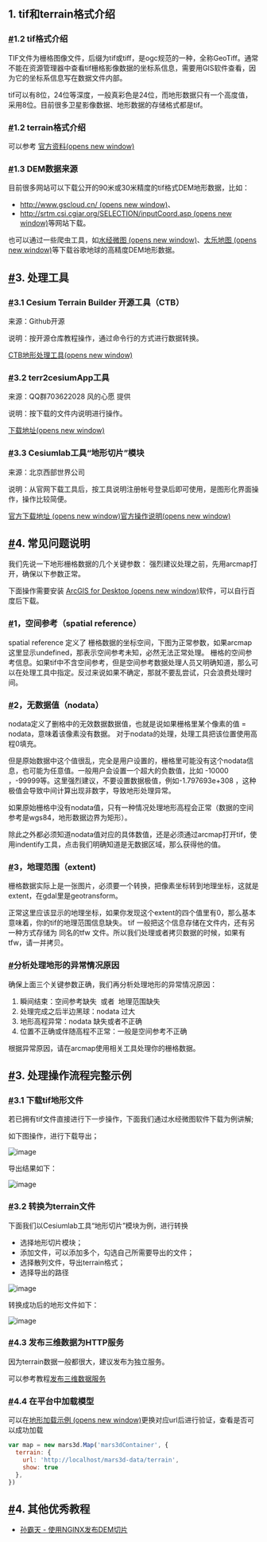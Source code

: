 ## 1. tif和terrain格式介绍

### [#](http://mars3d.cn/dev/guide/data/terrain.html#_1-2-tif%E6%A0%BC%E5%BC%8F%E4%BB%8B%E7%BB%8D)1.2 tif格式介绍

TIF文件为栅格图像文件，后缀为tif或tiff，是ogc规范的一种，全称GeoTiff。通常不能在资源管理器中查看tif栅格影像数据的坐标系信息，需要用GIS软件查看，因为它的坐标系信息写在数据文件内部。

tif可以有8位，24位等深度，一般真彩色是24位，而地形数据只有一个高度值，采用8位。目前很多卫星影像数据、地形数据的存储格式都是tif。

### [#](http://mars3d.cn/dev/guide/data/terrain.html#_1-2-terrain%E6%A0%BC%E5%BC%8F%E4%BB%8B%E7%BB%8D)1.2 terrain格式介绍

可以参考 [官方资料(opens new window)](https://github.com/CesiumGS/quantized-mesh)

### [#](http://mars3d.cn/dev/guide/data/terrain.html#_1-3-dem%E6%95%B0%E6%8D%AE%E6%9D%A5%E6%BA%90)1.3 DEM数据来源

目前很多网站可以下载公开的90米或30米精度的tif格式DEM地形数据，比如：

-   [http://www.gscloud.cn/ (opens new window)](http://www.gscloud.cn/)、
-   [http://srtm.csi.cgiar.org/SELECTION/inputCoord.asp (opens new window)](http://srtm.csi.cgiar.org/SELECTION/inputCoord.asp)等网站下载。

也可以通过一些爬虫工具，如[水经微图 (opens new window)](http://www.rivermap.cn/down.html)、[太乐地图 (opens new window)](http://www.arctiler.com/index.html)等下载谷歌地球的高精度DEM地形数据。

## [#](http://mars3d.cn/dev/guide/data/terrain.html#_3-%E5%A4%84%E7%90%86%E5%B7%A5%E5%85%B7)3. 处理工具

### [#](http://mars3d.cn/dev/guide/data/terrain.html#_3-1-cesium-terrain-builder-%E5%BC%80%E6%BA%90%E5%B7%A5%E5%85%B7-ctb)3.1 Cesium Terrain Builder 开源工具（CTB）

来源：Github开源

说明：按开源仓库教程操作，通过命令行的方式进行数据转换。

[CTB地形处理工具(opens new window)](https://github.com/geo-data/cesium-terrain-builder/)

### [#](http://mars3d.cn/dev/guide/data/terrain.html#_3-2-terr2cesiumapp%E5%B7%A5%E5%85%B7)3.2 terr2cesiumApp工具

来源：QQ群703622028 风的心愿 提供

说明：按下载的文件内说明进行操作。

[下载地址(opens new window)](http://data.mars3d.cn/tool/terr2cesiumApp.zip)

### [#](http://mars3d.cn/dev/guide/data/terrain.html#_3-3-cesiumlab%E5%B7%A5%E5%85%B7-%E5%9C%B0%E5%BD%A2%E5%88%87%E7%89%87-%E6%A8%A1%E5%9D%97)3.3 Cesiumlab工具“地形切片”模块

来源：北京西部世界公司

说明：从官网下载工具后，按工具说明注册帐号登录后即可使用，是图形化界面操作，操作比较简便。

[官方下载地址 (opens new window)](http://www.cesiumlab.com/)[官方操作说明(opens new window)](http://www.cesiumlab.com/doc/CesiumLab/index.html#/dataprocess/terrain.md)

## [#](http://mars3d.cn/dev/guide/data/terrain.html#_4-%E5%B8%B8%E8%A7%81%E9%97%AE%E9%A2%98%E8%AF%B4%E6%98%8E)4. 常见问题说明

我们先说一下地形栅格数据的几个关键参数： 强烈建议处理之前，先用arcmap打开，确保以下参数正常。

下面操作需要安装 [ArcGIS for Desktop (opens new window)](https://www.esri.com/en-us/arcgis/products/arcgis-desktop/overview)软件，可以自行百度后下载。

### [#](http://mars3d.cn/dev/guide/data/terrain.html#_1-%E7%A9%BA%E9%97%B4%E5%8F%82%E8%80%83-spatial-reference)1，空间参考（spatial reference）

spatial reference 定义了 栅格数据的坐标空间，下图为正常参数，如果arcmap 这里显示undefined，那表示空间参考未知，必然无法正常处理。 栅格的空间参考信息。如果tif中不含空间参考，但是空间参考数据处理人员又明确知道，那么可以在处理工具中指定。反过来说如果不确定，那就不要乱尝试，只会浪费处理时间。

### [#](http://mars3d.cn/dev/guide/data/terrain.html#_2-%E6%97%A0%E6%95%B0%E6%8D%AE%E5%80%BC-nodata)2，无数据值（nodata）

nodata定义了删格中的无效数据数据值，也就是说如果栅格里某个像素的值 = nodata，意味着该像素没有数据。 对于nodata的处理，处理工具把该位置使用高程0填充。

但是原始数据中这个值很乱，完全是用户设置的，栅格里可能没有这个nodata信息，也可能为任意值。一般用户会设置一个超大的负数值，比如 -10000  ，-99999等。这里强烈建议，不要设置数据极值，例如-1.797693e+308 ，这种极值会导致中间计算出现非数字，导致地形处理异常。

如果原始栅格中没有nodata值，只有一种情况处理地形高程会正常（数据的空间参考是wgs84，地形数据边界为矩形）。

除此之外都必须知道nodata值对应的具体数值，还是必须通过arcmap打开tif，使用indentify工具，点击我们明确知道是无数据区域，那么获得他的值。

### [#](http://mars3d.cn/dev/guide/data/terrain.html#_3-%E5%9C%B0%E7%90%86%E8%8C%83%E5%9B%B4-extent)3，地理范围（extent)

栅格数据实际上是一张图片，必须要一个转换，把像素坐标转到地理坐标，这就是extent，在gdal里是geotransform。

正常这里应该显示的地理坐标，如果你发现这个extent的四个值里有0，那么基本意味着，你的tif的地理范围信息缺失。 tif 一般把这个信息存储在文件内，还有另一种方式存储为 同名的tfw 文件。所以我们处理或者拷贝数据的时候，如果有tfw，请一并拷贝。

### [#](http://mars3d.cn/dev/guide/data/terrain.html#%E5%88%86%E6%9E%90%E5%A4%84%E7%90%86%E5%9C%B0%E5%BD%A2%E7%9A%84%E5%BC%82%E5%B8%B8%E6%83%85%E5%86%B5%E5%8E%9F%E5%9B%A0)分析处理地形的异常情况原因

确保上面三个关键参数正确，我们再分析处理地形的异常情况原因：

1.  瞬间结束：空间参考缺失  或者  地理范围缺失
2.  处理完成之后半边黑球：nodata 过大
3.  地形高程异常：nodata 缺失或者不正确
4.  位置不正确或伴随高程不正常：一般是空间参考不正确

根据异常原因，请在arcmap使用相关工具处理你的栅格数据。

## [#](http://mars3d.cn/dev/guide/data/terrain.html#_3-%E5%A4%84%E7%90%86%E6%93%8D%E4%BD%9C%E6%B5%81%E7%A8%8B%E5%AE%8C%E6%95%B4%E7%A4%BA%E4%BE%8B)3. 处理操作流程完整示例

### [#](http://mars3d.cn/dev/guide/data/terrain.html#_3-1-%E4%B8%8B%E8%BD%BDtif%E5%9C%B0%E5%BD%A2%E6%96%87%E4%BB%B6)3.1 下载tif地形文件

若已拥有tif文件直接进行下一步操作，下面我们通过水经微图软件下载为例讲解;

如下图操作，进行下载导出；

![image](http://mars3d.cn/dev/img/guide/data-terrain-01.jpg)

导出结果如下：

![image](http://mars3d.cn/dev/img/guide/data-terrain-02.jpg)

### [#](http://mars3d.cn/dev/guide/data/terrain.html#_3-2-%E8%BD%AC%E6%8D%A2%E4%B8%BAterrain%E6%96%87%E4%BB%B6)3.2 转换为terrain文件

下面我们以Cesiumlab工具“地形切片”模块为例，进行转换

-   选择地形切片模块；
-   添加文件，可以添加多个，勾选自己所需要导出的文件；
-   选择散列文件，导出terrain格式；
-   选择导出的路径

![image](http://mars3d.cn/dev/img/guide/data-terrain-03.jpg)

转换成功后的地形文件如下：

![image](http://mars3d.cn/dev/img/guide/data-terrain-04.jpg)

### [#](http://mars3d.cn/dev/guide/data/terrain.html#_4-3-%E5%8F%91%E5%B8%83%E4%B8%89%E7%BB%B4%E6%95%B0%E6%8D%AE%E4%B8%BAhttp%E6%9C%8D%E5%8A%A1)4.3 发布三维数据为HTTP服务

因为terrain数据一般都很大，建议发布为独立服务。

可以参考教程[发布三维数据服务](http://mars3d.cn/dev/guide/data/server.html)

### [#](http://mars3d.cn/dev/guide/data/terrain.html#_4-4-%E5%9C%A8%E5%B9%B3%E5%8F%B0%E4%B8%AD%E5%8A%A0%E8%BD%BD%E6%A8%A1%E5%9E%8B)4.4 在平台中加载模型

可以在[地形加载示例 (opens new window)](http://mars3d.cn/editor-vue.html?id=map/terrain/terrainProvider)更换对应url后进行验证，查看是否可以成功加载

```js
var map = new mars3d.Map('mars3dContainer', {
  terrain: { 
    url: 'http://localhost/mars3d-data/terrain',
    show: true
  },
})  
```
## [#](http://mars3d.cn/dev/guide/data/terrain.html#_4-%E5%85%B6%E4%BB%96%E4%BC%98%E7%A7%80%E6%95%99%E7%A8%8B)4. 其他优秀教程

-   [孙霸天 - 使用NGINX发布DEM切片](https://jackie-sun.blog.csdn.net/article/details/123638081)